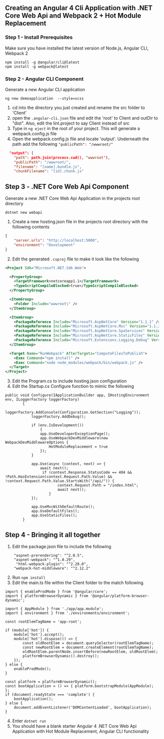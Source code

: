## Creating an Angular 4 Cli Application with .NET Core Web Api and Webpack 2 + Hot Module Replacement 

### Step 1 - Install Prerequisites
Make sure you have installed the latest version of Node.js, Angular CLI, Webpack 2

```
npm install -g @angular/cli@latest 
npm install -g webpack@latest
```

### Step 2 - Angular CLI Component
Generate a new Angular CLI application 

```
ng new demoapplication  --style=scss
```

1. cd into the directory you just created and rename the src folder to 'Client'
2. open the `.angular-cli.json` file and edit the 'root' to Client and outDir to "dist". Also, edit the lint.project to say Client instead of src
3. Type in `ng eject` in the root of your project. This will generate a webpack.config.js file
4. Open the webpack.config.js file and locate 'output'. Underneath the path add the following `"publicPath": "/wwwroot/"`

```json
  "output": {
    "path": path.join(process.cwd(), "wwwroot"),
    "publicPath": "/wwwroot/",
    "filename": "[name].bundle.js",
    "chunkFilename": "[id].chunk.js"
 ```

## Step 3 - .NET Core Web Api Component
Generate a new .NET Core Web Api Application in the projects root directory

```
dotnet new webapi
```

1. Create a new hosting.json file in the projects root directory with the following contents
```json
{
    "server.urls": "http://localhost:5000",
    "environment": "Development"
}
```
2. Edit the generated `.csproj` file to make it look like the following 
```xml
<Project Sdk="Microsoft.NET.Sdk.Web">

  <PropertyGroup>
    <TargetFramework>netcoreapp1.1</TargetFramework>
    <TypeScriptCompileBlocked>true</TypeScriptCompileBlocked>
  </PropertyGroup>

  <ItemGroup>
    <Folder Include="wwwroot\" />
  </ItemGroup>

  <ItemGroup>
    <PackageReference Include="Microsoft.AspNetCore" Version="1.1.1" />
    <PackageReference Include="Microsoft.AspNetCore.Mvc" Version="1.1.2" />
    <PackageReference Include="Microsoft.AspNetCore.SpaServices" Version="1.1.0" />
    <PackageReference Include="Microsoft.AspNetCore.StaticFiles" Version="1.1.0" />
    <PackageReference Include="Microsoft.Extensions.Logging.Debug" Version="1.1.1" />
  </ItemGroup>

  <Target Name="RunWebpack" AfterTargets="ComputeFilesToPublish">
    <Exec Command="npm install" />
    <Exec Command="node node_modules/webpack/bin/webpack.js" />
  </Target>
</Project>

```

3. Edit the Program.cs to include hosting.json configuration
4. Edit the Startup.cs Configure function to mimic the following
```
public void Configure(IApplicationBuilder app, IHostingEnvironment env, ILoggerFactory loggerFactory)
        {
            loggerFactory.AddConsole(Configuration.GetSection("Logging"));
            loggerFactory.AddDebug();
            
            if (env.IsDevelopment())
                {
                app.UseDeveloperExceptionPage();
                app.UseWebpackDevMiddleware(new WebpackDevMiddlewareOptions {
                    HotModuleReplacement = true
                });
            }

            app.Use(async (context, next) => {
                await next();
                 if (context.Response.StatusCode == 404 && !Path.HasExtension(context.Request.Path.Value) && !context.Request.Path.Value.StartsWith("/api/")) {
                        context.Request.Path = "/index.html";
                        await next();
                    }
            });
            
            app.UseMvcWithDefaultRoute();
            app.UseDefaultFiles();
            app.UseStaticFiles();
        }
```
## Step 4 - Bringing it all together
1. Edit the package.json file to include the following
```
    "aspnet-prerendering": "^2.0.5",
    "aspnet-webpack": "^1.0.29",
     "html-webpack-plugin": "^2.28.0",
    "webpack-hot-middleware": "^2.12.2"
```
2. Run `npm install`
3. Edit the main.ts file within the Client folder to the match following.
```
import { enableProdMode } from '@angular/core';
import { platformBrowserDynamic } from '@angular/platform-browser-dynamic';

import { AppModule } from './app/app.module';
import { environment } from './environments/environment';

const rootElemTagName = 'app-root'; 

if (module['hot']) {
    module['hot'].accept();
    module['hot'].dispose(() => {
        const oldRootElem = document.querySelector(rootElemTagName);
        const newRootElem = document.createElement(rootElemTagName);
        oldRootElem.parentNode.insertBefore(newRootElem, oldRootElem);
        platformBrowserDynamic().destroy();
    });
} else {
    enableProdMode();
}

const platform = platformBrowserDynamic();
const bootApplication = () => { platform.bootstrapModule(AppModule); };
if (document.readyState === 'complete') {
    bootApplication();
} else {
    document.addEventListener('DOMContentLoaded', bootApplication);
}
```
4. Enter `dotnet run` 
5. You should have a blank starter Angular 4 .NET Core Web Api Application with Hot Module Replacement, Angular CLI functionality